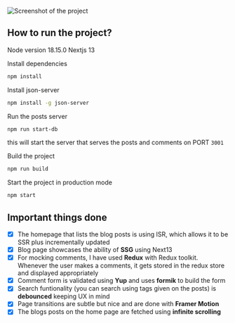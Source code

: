![Screenshot of the project](https://github.com/Source-Code-Society/Website/assets/36216432/c510a52b-ce16-4a0d-91a0-5e78ed468175)

## How to run the project?

Node version 18.15.0
Nextjs 13

Install dependencies

```bash
npm install
```

Install json-server

```bash
npm install -g json-server
```

Run the posts server

```bash
npm run start-db
```

this will start the server that serves the posts and comments on PORT `3001`

Build the project

```bash
npm run build
```

Start the project in production mode

```bash
npm start
```

## Important things done

- [x] The homepage that lists the blog posts is using ISR, which allows it to be SSR plus incrementally updated
- [x] Blog page showcases the ability of **SSG** using Next13
- [x] For mocking comments, I have used **Redux** with Redux toolkit. Whenever the user makes a comments, it gets stored in the redux store and displayed appropriately
- [x] Comment form is validated using **Yup** and uses **formik** to build the form
- [x] Search funtionality (you can search using tags given on the posts) is **debounced** keeping UX in mind
- [x] Page transitions are subtle but nice and are done with **Framer Motion**
- [x] The blogs posts on the home page are fetched using **infinite scrolling**
